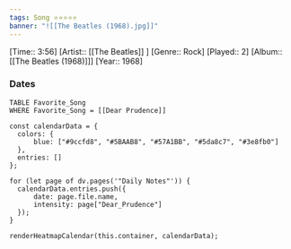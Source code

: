 ```yaml
---
tags: Song ⭐⭐⭐⭐⭐ 
banner: "![[The Beatles (1968).jpg]]"
---
```

[Time:: 3:56]
[Artist:: [[The Beatles]] ]
[Genre:: Rock]
[Played:: 2]
[Album:: [[The Beatles (1968)]]]
[Year:: 1968]
### Dates
````dataview
TABLE Favorite_Song
WHERE Favorite_Song = [[Dear Prudence]]
````

  ```dataviewjs
const calendarData = { 
	colors: { 
		blue: ["#9ccfd8", "#5BAAB8", "#57A1BB", "#5da8c7", "#3e8fb0"] 
	}, 
	entries: [] 
}; 

for (let page of dv.pages('"Daily Notes"')) { 
	calendarData.entries.push({ 
		date: page.file.name, 
		intensity: page["Dear_Prudence"]
	}); 
} 

renderHeatmapCalendar(this.container, calendarData);
```

